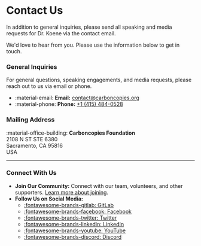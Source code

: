 # Contact Us

In addition to general inquiries, please send all speaking and media requests for Dr. Koene via the contact email.

We'd love to hear from you. Please use the information below to get in touch.

### General Inquiries

For general questions, speaking engagements, and media requests, please reach out to us via email or phone.

- :material-email: **Email:** <a href="mailto:contact@carboncopies.org">contact@carboncopies.org</a>
- :material-phone: **Phone:** <a href="tel:+14154840528">+1 (415) 484-0528</a>

### Mailing Address

:material-office-building: **Carboncopies Foundation**
<br>
2108 N ST STE 6380
<br>
Sacramento, CA 95816
<br>
USA

---

### Connect With Us

- **Join Our Community:** Connect with our team, volunteers, and other supporters. [Learn more about joining](/Join).
- **Follow Us on Social Media:**
    - [:fontawesome-brands-gitlab: GitLab](https://gitlab.braingenix.org/carboncopies/)
    - [:fontawesome-brands-facebook: Facebook](https://www.facebook.com/groups/carboncopies/)
    - [:fontawesome-brands-twitter: Twitter](https://twitter.com/carboncopiesorg)
    - [:fontawesome-brands-linkedin: LinkedIn](https://www.linkedin.com/company/8494124/)
    - [:fontawesome-brands-youtube: YouTube](https://www.youtube.com/channel/UCuNZLgW-6Xcp6wfyb2Y_Thw)
    - [:fontawesome-brands-discord: Discord](https://discord.gg/quqzV4P4Z4)